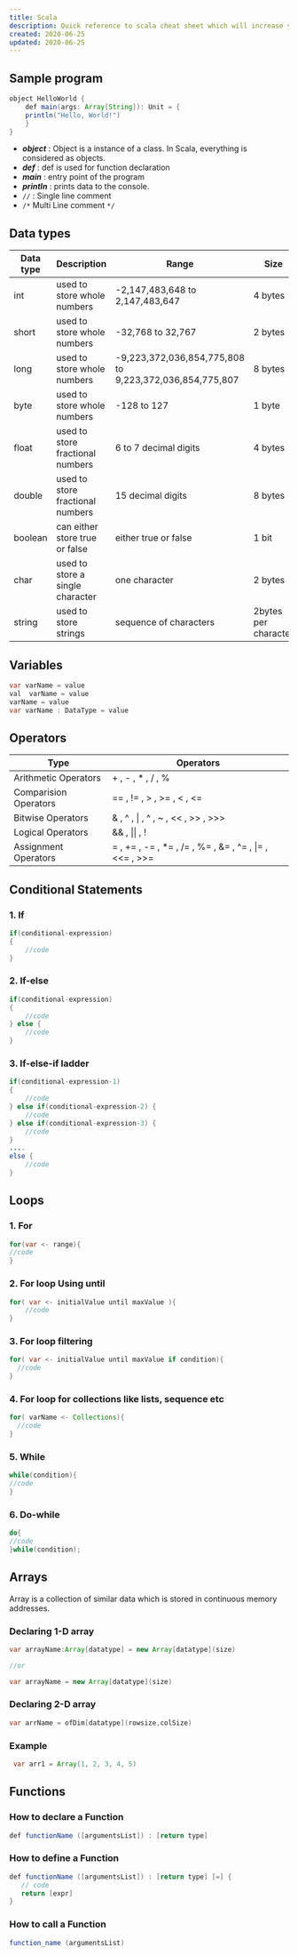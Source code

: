 ```yaml
---
title: Scala  
description: Quick reference to scala cheat sheet which will increase your productivity as it contains useful syntax and is very handy while coding. 
created: 2020-06-25
updated: 2020-06-25
---
```


## Sample program

```java
object HelloWorld {
	def main(args: Array[String]): Unit = {
	println("Hello, World!")
	}
}
```
* ***object*** :  Object is a instance of a class. In Scala, everything is considered as objects.
* ***def*** : def is used for function declaration
* ***main*** : entry point of the program
* ***println*** : prints data to the console.
* `//` : Single line comment
* `/*` Multi
    Line
    comment `*/`

## Data types

| Data type | Description | Range | Size|
|---|---|---|---|
| int| used to store whole numbers|-2,147,483,648 to 2,147,483,647|4 bytes|
|short| used to store whole numbers|-32,768 to 32,767| 2 bytes|
|long| used to store whole numbers|-9,223,372,036,854,775,808 to 9,223,372,036,854,775,807| 8 bytes|
|byte| used to store whole numbers|-128 to 127| 1 byte|
|float| used to store fractional numbers|6 to 7 decimal digits| 4 bytes|
|double| used to store fractional numbers|15 decimal digits| 8 bytes|
|boolean| can either store true or false |either true or false| 1 bit|
|char|used to store a single character|one character|2 bytes|
|string | used to store strings|sequence of characters|2bytes per character|

## Variables

```java
var varName = value
val  varName = value
varName = value
var varName : DataType = value
```

## Operators

|Type|Operators|
|----|----|
| Arithmetic Operators| + , - , * , / , %  |
| Comparision Operators| == , != , > , >= , < , <= |
| Bitwise Operators| & , ^ , \| , ^ , ~ , << , >> , >>>|
| Logical Operators| && , \|\| , !|
| Assignment Operators|= , += , -= , *= , /= , %= , &= , ^= , \|= , <<= , >>= |

## Conditional Statements

### 1. If

```java
if(conditional-expression)
{
    //code
}
```
### 2. If-else

```java
if(conditional-expression)
{
    //code
} else {
    //code
}
```
### 3. If-else-if ladder

```java
if(conditional-expression-1)
{
    //code
} else if(conditional-expression-2) {
    //code
} else if(conditional-expression-3) {
    //code
}
....
else {
    //code
}
```
## Loops

### 1. For

```java
for(var <- range){  
//code  
} 
```
### 2. For loop Using until 

```java
for( var <- initialValue until maxValue ){  
    //code  
}
```

### 3. For loop filtering

```java
for( var <- initialValue until maxValue if condition){  
  //code
}
```
### 4. For loop for collections like lists, sequence etc

```java
for( varName <- Collections){             
  //code
}
```
### 5. While

```java
while(condition){  
//code 
}  
```
### 6. Do-while

```java
do{  
//code 
}while(condition); 
```

## Arrays
Array is a collection of similar data which is stored in continuous memory addresses.

### Declaring 1-D array

```java
var arrayName:Array[datatype] = new Array[datatype](size)

//or

var arrayName = new Array[datatype](size)
```

### Declaring 2-D array

```java
var arrName = ofDim[datatype](rowsize,colSize)
```
### Example

```java
 var arr1 = Array(1, 2, 3, 4, 5)
```

## Functions

### How to declare a Function

```java
def functionName ([argumentsList]) : [return type]
```
### How to define a Function
```java
def functionName ([argumentsList]) : [return type] [=] {
   // code
   return [expr]
}
```
### How to call a Function

```java
function_name (argumentsList)
```
